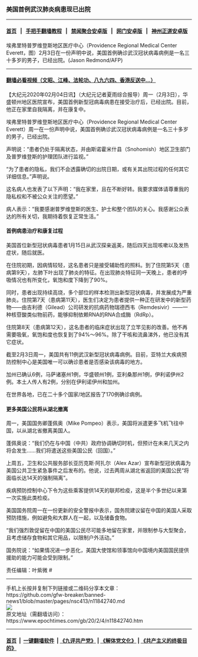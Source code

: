 ### 美国首例武汉肺炎病患现已出院
------------------------

#### [首页](https://github.com/gfw-breaker/banned-news1/blob/master/README.md) &nbsp;&nbsp;|&nbsp;&nbsp; [手把手翻墙教程](https://github.com/gfw-breaker/guides/wiki) &nbsp;&nbsp;|&nbsp;&nbsp; [禁闻聚合安卓版](https://github.com/gfw-breaker/bn-android) &nbsp;&nbsp;|&nbsp;&nbsp; [网门安卓版](https://github.com/oGate2/oGate) &nbsp;&nbsp;|&nbsp;&nbsp; [神州正道安卓版](https://github.com/SzzdOgate/update) 



<div><img alt="" class="aligncenter wp-post-image" src="https://i.epochtimes.com/assets/uploads/2020/02/000_1O43Q9-600x400.jpg"/>
<div class="red16 caption">
 埃弗里特普罗维登斯地区医疗中心（Providence Regional Medical Center Everett，图）2月3日在一份声明中说，美国首例确诊武汉冠状病毒病例是一名三十多岁的男子，已经出院。(Jason Redmond/AFP)
</div>
</div><hr/>

#### [翻墙必看视频（文昭、江峰、法轮功、八九六四、香港反送中...）](https://github.com/gfw-breaker/banned-news1/blob/master/pages/link3.md)

<div><p>
 【大纪元2020年02月04日讯】（大纪元记者夏雨综合报导）周一（2月3日），华盛顿州地区医院宣布，美国首例新型冠病毒病患在接受治疗后，已经出院。目前，他正在家里自我隔离，并在康复中。
</p>
<p>
 埃弗里特普罗维登斯地区医疗中心（Providence Regional Medical Center Everett）周一在一份声明中说，美国首例确诊武汉冠状病毒病例是一名三十多岁的男子，已经出院。
</p>
<p>
 声明说：“患者仍处于隔离状态，并由斯诺霍米什县（Snohomish）地区卫生部门及普罗维登斯的护理团队进行监视。”
</p>
<p>
 “为了患者的隐私，我们不会透露确切的出院日期，或有关其出院过程的任何其它详细信息。”声明说。
</p>
<p>
 这名病人也发表了以下声明：“我在家里，且在不断好转。我要求媒体请尊重我的隐私权和不被公众关注的愿望。”
</p>
<p>
 病人表示：“我要感谢普罗维登斯的医生、护士和整个团队的关心。我感谢公众表达的所有关切，我期待着恢复正常生活。”
</p>
<h4>
 首例病患治疗和康复过程
</h4>
<p>
 美国首位新型冠状病毒患者1月15日从武汉探亲返美，随后四天出现咳嗽以及发热症状，随后就医。
</p>
<p>
 在住院初期，因病情较轻，这名患者只是接受辅助性的照料。到了住院第5天（患病第9天），左肺下叶出现了肺炎的特征。在出现肺炎特征同一天晚上，患者的呼吸情况也有所变化，氧饱和度下降到了90%。
</p>
<p>
 同时，患者出现持续高烧，多个部位的样本检测出新型冠状病毒，并发展成为严重肺炎。住院第7天（患病第11天），医生们决定为患者提供一种正在研发中的新型药物——由吉利德（Gilead）公司研发的抗病药物瑞德西韦（Remdesivir）——一种核苷酸类似物前药，能够抑制依赖RNA的RNA合成酶（RdRp）。
</p>
<p>
 住院第8天（患病第12天），这名患者的临床症状出现了立竿见影的改善。他不再需要吸氧，氧饱和度也恢复到了94%～96%。除了干咳和流鼻涕外，他已没有其它症状。
</p>
<p>
 截至2月3日周一，美国共有11例武汉新型冠状病毒病例。目前，亚特兰大疾病预防控制中心是美国唯一可以确诊患者是否感染该病毒的地方。
</p>
<p>
 加州已确认6例，马萨诸塞州1例，华盛顿州1例，亚利桑那州1例，伊利诺伊州2例。本土人传人有2例，分别在伊利诺伊州和加州。
</p>
<p>
 在世界各地，已在二十多个国家/地区报告了170例确诊病例。
</p>
<h4>
 更多美国公民将从湖北撤离
</h4>
<p>
 周一，美国国务卿蓬佩奥（Mike Pompeo）表示，美国将派遣更多飞机飞往中国，以从湖北省撤离美国人。
</p>
<p>
 蓬佩奥说：“我们仍在与中国（中共）政府协调确切时机，但预计在未来几天之内将会发生……我们将遣送这些美国公民（回国）。”
</p>
<p>
 上周五，卫生和公共服务部长亚历克斯·阿扎尔（Alex Azar）宣布新型冠状病毒为美国公共卫生紧急事件之后发布的。他说，过去两周从湖北省返回的美国公民“将面临长达14天的强制隔离”。
</p>
<p>
 疾病预防控制中心下令为这些乘客提供14天的联邦检疫，这是半个多世纪以来第一次实施此类检疫。
</p>
<p>
 美国国务院周一在一份更新的安全警报中表示，国务院建议留在中国的美国人采取预防措施，例如避免和大群人在一起，以及储备食物。
</p>
<p>
 “我们强烈敦促留在中国的美国公民尽可能多地留在家里，并限制参与大型聚会，且考虑储存食物和其它用品，以限制户外活动。”
</p>
<p>
 国务院说：“如果情况进一步恶化，美国大使馆和领事馆向中国境内美国国民提供援助的能力可能会受到限制。”
</p>
<p>
 责任编辑：叶紫微 #
</p>
</div>
<hr/>
手机上长按并复制下列链接或二维码分享本文章：<br/>
https://github.com/gfw-breaker/banned-news1/blob/master/pages/nsc413/n11842740.md <br/>
<a href='https://github.com/gfw-breaker/banned-news1/blob/master/pages/nsc413/n11842740.md'><img src='https://github.com/gfw-breaker/banned-news1/blob/master/pages/nsc413/n11842740.md.png'/></a> <br/>
原文地址（需翻墙访问）：https://www.epochtimes.com/gb/20/2/4/n11842740.htm


------------------------
#### [首页](https://github.com/gfw-breaker/banned-news1/blob/master/README.md) &nbsp;|&nbsp; [一键翻墙软件](https://github.com/gfw-breaker/nogfw/blob/master/README.md) &nbsp;| [《九评共产党》](https://github.com/gfw-breaker/9ping.md/blob/master/README.md#九评之一评共产党是什么) | [《解体党文化》](https://github.com/gfw-breaker/jtdwh.md/blob/master/README.md) | [《共产主义的终极目的》](https://github.com/gfw-breaker/gczydzjmd.md/blob/master/README.md)


<img src='http://gfw-breaker.win/banned-news/pages/nsc413/n11842740.md' width='0px' height='0px'/>